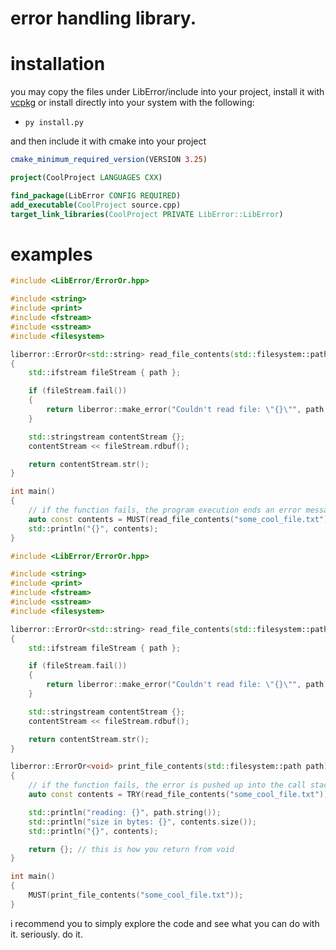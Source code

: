 # error handling library.

# installation

you may copy the files under LibError/include into your project, install it with [vcpkg](https://github.com/echites/vcpkg-registry) or install directly into your system with the following: 

* ``py install.py``

and then include it with cmake into your project

```cmake
cmake_minimum_required_version(VERSION 3.25)

project(CoolProject LANGUAGES CXX)

find_package(LibError CONFIG REQUIRED)
add_executable(CoolProject source.cpp)
target_link_libraries(CoolProject PRIVATE LibError::LibError)
```

# examples
```c++
#include <LibError/ErrorOr.hpp>

#include <string>
#include <print>
#include <fstream>
#include <sstream>
#include <filesystem>

liberror::ErrorOr<std::string> read_file_contents(std::filesystem::path path)
{
    std::ifstream fileStream { path };

    if (fileStream.fail())
    {
        return liberror::make_error("Couldn't read file: \"{}\"", path.string());
    }

    std::stringstream contentStream {};
    contentStream << fileStream.rdbuf();

    return contentStream.str();
}

int main()
{
    // if the function fails, the program execution ends an error message is given.
    auto const contents = MUST(read_file_contents("some_cool_file.txt");
    std::println("{}", contents);
}
```

```c++
#include <LibError/ErrorOr.hpp>

#include <string>
#include <print>
#include <fstream>
#include <sstream>
#include <filesystem>

liberror::ErrorOr<std::string> read_file_contents(std::filesystem::path path)
{
    std::ifstream fileStream { path };

    if (fileStream.fail())
    {
        return liberror::make_error("Couldn't read file: \"{}\"", path.string());
    }

    std::stringstream contentStream {};
    contentStream << fileStream.rdbuf();

    return contentStream.str();
}

liberror::ErrorOr<void> print_file_contents(std::filesystem::path path)
{
    // if the function fails, the error is pushed up into the call stack to be handled somewhere else.
    auto const contents = TRY(read_file_contents("some_cool_file.txt"));

    std::println("reading: {}", path.string());
    std::println("size in bytes: {}", contents.size());
    std::println("{}", contents);

    return {}; // this is how you return from void
}

int main()
{
    MUST(print_file_contents("some_cool_file.txt"));
}
```

i recommend you to simply explore the code and see what you can do with it. seriously. do it.
